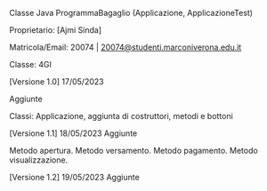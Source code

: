 Classe Java ProgrammaBagaglio (Applicazione, ApplicazioneTest)

Proprietario:
[Ajmi Sinda]

Matricola/Email:
20074 | 20074@studenti.marconiverona.edu.it

Classe:
4GI

[Versione 1.0] 17/05/2023

Aggiunte

Classi:
Applicazione, aggiunta di costruttori, metodi e bottoni

[Versione 1.1] 18/05/2023
Aggiunte

Metodo apertura.
Metodo versamento.
Metodo pagamento.
Metodo visualizzazione.

[Versione 1.2] 19/05/2023
Aggiunte

